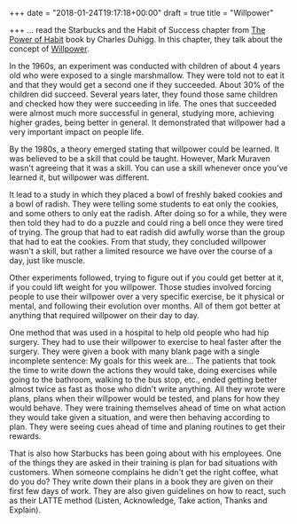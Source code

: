 +++
date = "2018-01-24T19:17:18+00:00"
draft = true
title = "Willpower"

+++
... read the Starbucks and the Habit of Success chapter from [The Power of Habit](https://www.amazon.com/Power-Habit-What-Life-Business/dp/081298160X) book by Charles Duhigg. In this chapter, they talk about the concept of [Willpower](https://en.wikipedia.org/wiki/Self-control).

In the 1960s, an experiment was conducted with children of about 4 years old who were exposed to a single marshmallow. They were told not to eat it and that they would get a second one if they succeeded. About 30% of the children did succeed. Several years later, they found those same children and checked how they were succeeding in life. The ones that succeeded were almost much more successful in general, studying more, achieving higher grades, being better in general. It demonstrated that willpower had a very important impact on people life.

By the 1980s, a theory emerged stating that willpower could be learned. It was believed to be a skill that could be taught. However, Mark Muraven wasn't agreeing that it was a skill. You can use a skill whenever once you've learned it, but willpower was different.

It lead to a study in which they placed a bowl of freshly baked cookies and a bowl of radish. They were telling some students to eat only the cookies, and some others to only eat the radish. After doing so for a while, they were then told they had to do a puzzle and could ring a bell once they were tired of trying. The group that had to eat radish did awfully worse than the group that had to eat the cookies. From that study, they concluded willpower wasn't a skill, but rather a limited resource we have over the course of a day, just like muscle.

Other experiments followed, trying to figure out if you could get better at it, if you could lift weight for you willpower. Those studies involved forcing people to use their willpower over a very specific exercise, be it physical or mental, and following their evolution over months. All of them got better at anything that required willpower on their day to day.

One method that was used in a hospital to help old people who had hip surgery. They had to use their willpower to exercise to heal faster after the surgery. They were given a book with many blank page with a single incomplete sentence: My goals for this week are... The patients that took the time to write down the actions they would take, doing exercises while going to the bathroom, walking to the bus stop, etc., ended getting better almost twice as fast as those who didn't write anything. All they wrote were plans, plans when their willpower would be tested, and plans for how they would behave. They were training themselves ahead of time on what action they would take given a situation, and were then behaving according to plan. They were seeing cues ahead of time and planing routines to get their rewards.

That is also how Starbucks has been going about with his employees. One of the things they are asked in their training is plan for bad situations with customers. When someone complains he didn't get the right coffee, what do you do? They write down their plans in a book they are given on their first few days of work. They are also given guidelines on how to react, such as their LATTE method (Listen, Acknowledge, Take action, Thanks and Explain).
